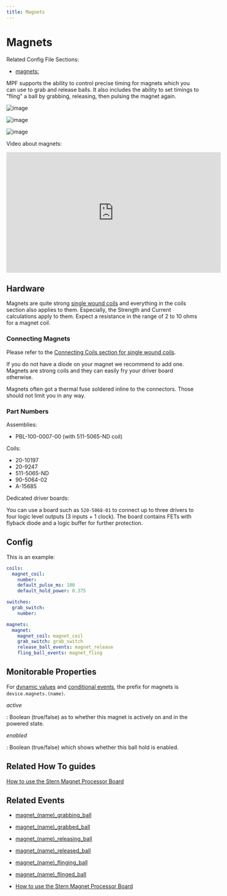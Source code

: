 ```yaml
---
title: Magnets
---
```


# Magnets


Related Config File Sections:

* [magnets:](../../config/magnets.md)

MPF supports the ability to control precise timing for magnets which you
can use to grab and release balls. It also includes the ability to set
timings to "fling" a ball by grabbing, releasing, then pulsing the
magnet again.

![image](../images/magnet1.jpg)

![image](../images/magnet2.jpg)

![image](../images/magnet3.jpg)

Video about magnets:

<div class="video-wrapper">
<iframe width="560" height="315" src="https://www.youtube.com/embed/XGnrfO3eJD0" title="YouTube video player" frameborder="0" allow="accelerometer; autoplay; clipboard-write; encrypted-media; gyroscope; picture-in-picture" allowfullscreen></iframe>
</div>

## Hardware

Magnets are quite strong
[single wound coils](../coils/index.md)
and everything in the coils section also applies to them. Especially,
the Strength and Current calculations apply to them. Expect a resistance
in the range of 2 to 10 ohms for a magnet coil.

### Connecting Magnets

Please refer to the
[Connecting Coils section for single wound coils](../coils/index.md).

If you do not have a diode on your magnet we recommend to add one.
Magnets are strong coils and they can easily fry your driver board
otherwise.

Magnets often got a thermal fuse soldered inline to the connectors.
Those should not limit you in any way.

### Part Numbers

Assemblies:

* PBL-100-0007-00 (with 511-5065-ND coil)

Coils:

* 20-10197
* 20-9247
* 511-5065-ND
* 90-5064-02
* A-15685

Dedicated driver boards:

You can use a board such as `520-5068-01` to connect up to three drivers
to four logic level outputs (3 inputs + 1 clock). The board contains
FETs with flyback diode and a logic buffer for further protection.

## Config

This is an example:

``` yaml
coils:
  magnet_coil:
    number:
    default_pulse_ms: 100
    default_hold_power: 0.375

switches:
  grab_switch:
    number:

magnets:
  magnet:
    magnet_coil: magnet_coil
    grab_switch: grab_switch
    release_ball_events: magnet_release
    fling_ball_events: magnet_fling
```

## Monitorable Properties

For
[dynamic values](../../config/instructions/dynamic_values.md) and
[conditional events](../../events/overview/conditional.md), the prefix for magnets is `device.magnets.(name)`.

*active*

:   Boolean (true/false) as to whether this magnet is actively on and in
    the powered state.

*enabled*

:   Boolean (true/false) which shows whether this ball hold is enabled.

## Related How To guides

[How to use the Stern Magnet Processor Board](stern_magnet_pcb.md)

## Related Events

* [magnet_(name)\_grabbing_ball](../../events/magnet_magnet_grabbing_ball.md)
* [magnet_(name)\_grabbed_ball](../../events/magnet_magnet_grabbed_ball.md)
* [magnet_(name)\_releasing_ball](../../events/magnet_magnet_releasing_ball.md)
* [magnet_(name)\_released_ball](../../events/magnet_magnet_released_ball.md)
* [magnet_(name)\_flinging_ball](../../events/magnet_magnet_flinging_ball.md)
* [magnet_(name)\_flinged_ball](../../events/magnet_magnet_flinged_ball.md)

* [How to use the Stern Magnet Processor Board](stern_magnet_pcb.md)
